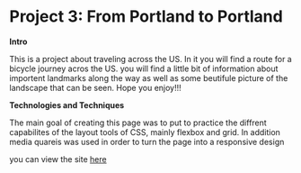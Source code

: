 # Project 3: From Portland to Portland

**Intro**

This is a project about traveling across the US. In it you will find
a route for a bicycle journey acros the US. you will find a little
bit of information about importent landmarks along the way as well
as some beutifule picture of the landscape that can be seen.
Hope you enjoy!!!

**Technologies and Techniques**

The main goal of creating this page was to put to practice the diffrent
capabilites of the layout tools of CSS, mainly flexbox and grid. In addition
media quareis was used in order to turn the page into a responsive design

you can view the site [here](https://github.com/eyallipshits/web_project_3)
